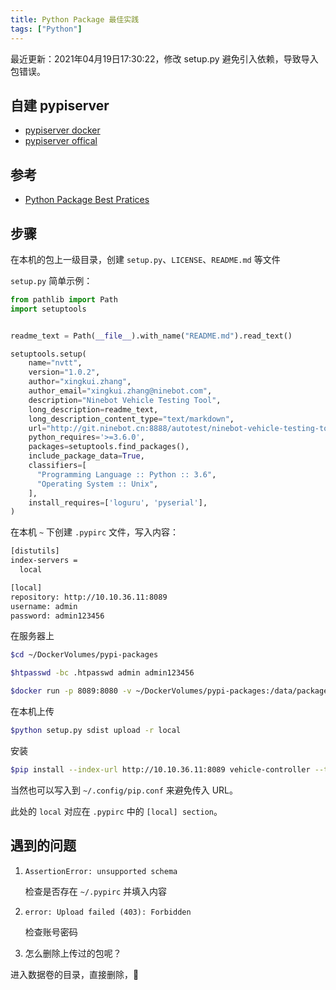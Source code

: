 ```yaml
---
title: Python Package 最佳实践
tags: ["Python"]
---
```


最近更新：2021年04月19日17:30:22，修改 setup.py 避免引入依赖，导致导入包错误。

## 自建 pypiserver

- [pypiserver docker](https://hub.docker.com/r/pypiserver/pypiserver)
- [pypiserver offical](https://pypi.org/project/pypiserver/#upload-with-setuptools)

## 参考

- [Python Package Best Pratices](http://education.molssi.org/python-package-best-practices/)

## 步骤

在本机的包上一级目录，创建 `setup.py`、`LICENSE`、`README.md` 等文件

`setup.py` 简单示例：

```py title="setup.py"
from pathlib import Path
import setuptools


readme_text = Path(__file__).with_name("README.md").read_text()

setuptools.setup(
    name="nvtt",
    version="1.0.2",
    author="xingkui.zhang",
    author_email="xingkui.zhang@ninebot.com",
    description="Ninebot Vehicle Testing Tool",
    long_description=readme_text,
    long_description_content_type="text/markdown",
    url="http://git.ninebot.cn:8888/autotest/ninebot-vehicle-testing-tool",
    python_requires='>=3.6.0',
    packages=setuptools.find_packages(),
    include_package_data=True,
    classifiers=[
      "Programming Language :: Python :: 3.6",
      "Operating System :: Unix",
    ],
    install_requires=['loguru', 'pyserial'],
)
```

在本机 `~` 下创建 `.pypirc` 文件，写入内容：

```txt
[distutils]
index-servers =
  local

[local]
repository: http://10.10.36.11:8089
username: admin
password: admin123456
```

在服务器上

```sh
$cd ~/DockerVolumes/pypi-packages

$htpasswd -bc .htpasswd admin admin123456

$docker run -p 8089:8080 -v ~/DockerVolumes/pypi-packages:/data/packages -v ~/DockerVolumes/pypi-packages/.htpasswd:/data/.htpasswd --name pypi-server pypiserver/pypiserver:latest -P .htpasswd
```

在本机上传

```sh
$python setup.py sdist upload -r local
```

安装

```sh
$pip install --index-url http://10.10.36.11:8089 vehicle-controller --trusted-host 10.10.36.11
```

当然也可以写入到 `~/.config/pip.conf` 来避免传入 URL。

此处的 `local` 对应在 `.pypirc` 中的 `[local] section`。

## 遇到的问题

1. `AssertionError: unsupported schema`

    检查是否存在 `~/.pypirc` 并填入内容

2. `error: Upload failed (403): Forbidden`

    检查账号密码

3. 怎么删除上传过的包呢？

  进入数据卷的目录，直接删除，🤣